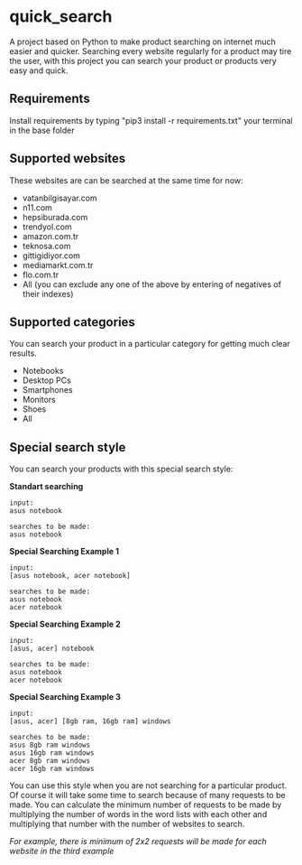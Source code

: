 # quick_search
A project based on Python to make product searching on internet much easier and quicker. Searching every website regularly for a product may tire the user, with this project you can search your product or products very easy and quick.

## Requirements
Install requirements by typing "pip3 install -r requirements.txt" your terminal in the base folder

## Supported websites
These websites are can be searched at the same time for now:

- vatanbilgisayar.com
- n11.com
- hepsiburada.com
- trendyol.com
- amazon.com.tr
- teknosa.com
- gittigidiyor.com
- mediamarkt.com.tr
- flo.com.tr
- All (you can exclude any one of the above by entering of negatives of their indexes)

## Supported categories
You can search your product in a particular category for getting much clear results.

- Notebooks
- Desktop PCs
- Smartphones
- Monitors
- Shoes
- All

## Special search style
You can search your products with this special search style:

**Standart searching**

    input:
    asus notebook
    
    searches to be made: 
    asus notebook

**Special Searching Example 1**

    input:
    [asus notebook, acer notebook]
    
    searches to be made:
    asus notebook
    acer notebook

**Special Searching Example 2**

    input:
    [asus, acer] notebook
    
    searches to be made:
    asus notebook
    acer notebook

**Special Searching Example 3**

    input:
    [asus, acer] [8gb ram, 16gb ram] windows
    
    searches to be made:
    asus 8gb ram windows
    asus 16gb ram windows
    acer 8gb ram windows
    acer 16gb ram windows

You can use this style when you are not searching for a particular product. Of course it will take some time to search because of many requests to be made. You can calculate the minimum number of requests to be made by multiplying the number of words in the word lists with each other and multiplying that number with the number of websites to search.

*For example, there is minimum of 2x2 requests will be made for each website in the third example*
